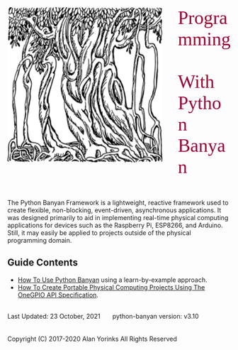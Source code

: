 <img src="images/BanyanTree.png" alt="BanyanTree" align=bottom style="float:left;margin-right:35px;
width:350px;height:350px;">

<span style="text-align:center; color:#990033; font-family:times, serif; font-size:3em"> 
  Programming
  </span>
  
  <span style="text-align:center; color:#990033; font-family:times, serif; font-size:3em"> 
   &nbsp;&nbsp; &nbsp;&nbsp; With
  </span>

<span style="text-align:center; color:#990033; font-family:times, serif; font-size:3em"> 
  Python Banyan
  </span>

<br>
<br>
<p align="left"></p>
<br>
<span style="font-family:font-family:times, serif; font-size:1.0em;">The Python Banyan Framework is a lightweight,
 reactive framework used to create flexible, non-blocking, event-driven,
 asynchronous applications. It was designed primarily to aid in implementing 
 real-time physical computing applications for 
 devices such as the Raspberry Pi, ESP8266,  and Arduino. Still, it may easily be applied to 
 projects outside of the physical programming domain. </span>

## Guide Contents

* [How To Use Python Banyan](users_guide.md) using a learn-by-example approach.
* [How To Create Portable Physical Computing Projects Using The OneGPIO API Specification](gpio_intro.md).
 
 
<br>
Last Updated: 23 October, 2021 &nbsp; &nbsp; &nbsp; python-banyan version: v3.10
<br>
<br>
<br>
Copyright (C) 2017-2020 Alan Yorinks All Rights Reserved


